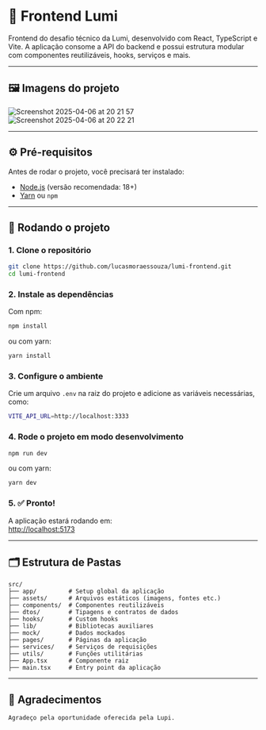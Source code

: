 # 🎨 Frontend Lumi

Frontend do desafio técnico da Lumi, desenvolvido com React, TypeScript e Vite. A aplicação consome a API do backend e possui estrutura modular com componentes reutilizáveis, hooks, serviços e mais.

---

## 🖼️ Imagens do projeto

![Screenshot 2025-04-06 at 20 21 57](https://github.com/user-attachments/assets/ab7c4cd8-d60f-4c9f-bb87-b2a9538358ee)
![Screenshot 2025-04-06 at 20 22 21](https://github.com/user-attachments/assets/9459778c-aaad-44af-b785-7c072bcf1f27)


---

## ⚙️ Pré-requisitos

Antes de rodar o projeto, você precisará ter instalado:

- [Node.js](https://nodejs.org/) (versão recomendada: 18+)
- [Yarn](https://classic.yarnpkg.com/lang/en/) ou `npm`

---

## 🚀 Rodando o projeto

### 1. Clone o repositório

```bash
git clone https://github.com/lucasmoraessouza/lumi-frontend.git
cd lumi-frontend
```

### 2. Instale as dependências

Com npm:

```bash
npm install
```

ou com yarn:

```bash
yarn install
```

### 3. Configure o ambiente

Crie um arquivo `.env` na raiz do projeto e adicione as variáveis necessárias, como:

```bash
VITE_API_URL=http://localhost:3333
```

### 4. Rode o projeto em modo desenvolvimento

```bash
npm run dev
```

ou com yarn:

```bash
yarn dev
```

### 5. ✅ Pronto!

A aplicação estará rodando em:  
[http://localhost:5173](http://localhost:5173)

---

## 🗂 Estrutura de Pastas

```text
src/
├── app/         # Setup global da aplicação
├── assets/      # Arquivos estáticos (imagens, fontes etc.)
├── components/  # Componentes reutilizáveis
├── dtos/        # Tipagens e contratos de dados
├── hooks/       # Custom hooks
├── lib/         # Bibliotecas auxiliares
├── mock/        # Dados mockados
├── pages/       # Páginas da aplicação
├── services/    # Serviços de requisições
├── utils/       # Funções utilitárias
├── App.tsx      # Componente raiz
├── main.tsx     # Entry point da aplicação
```

---

## 🙏 Agradecimentos

```text
Agradeço pela oportunidade oferecida pela Lupi.
```
